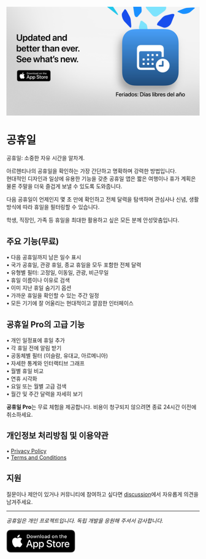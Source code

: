 [![공휴일 App](images/banner.png)](https://apps.apple.com/app/id6744455042)  

# 공휴일  

공휴일: 소중한 자유 시간을 알차게.  

아르헨티나의 공휴일을 확인하는 가장 간단하고 명확하며 강력한 방법입니다.  
현대적인 디자인과 일상에 유용한 기능을 갖춘 공휴일 앱은 짧은 여행이나 휴가 계획은 물론 주말을 더욱 즐겁게 보낼 수 있도록 도와줍니다.  

다음 공휴일이 언제인지 몇 초 만에 확인하고 전체 달력을 탐색하며 관심사나 신념, 생활 방식에 따라 휴일을 필터링할 수 있습니다.  

학생, 직장인, 가족 등 휴일을 최대한 활용하고 싶은 모든 분께 안성맞춤입니다.  

## 주요 기능(무료)  

• 다음 공휴일까지 남은 일수 표시  
• 국가 공휴일, 관광 휴일, 종교 휴일을 모두 포함한 전체 달력  
• 유형별 필터: 고정일, 이동일, 관광, 비근무일  
• 휴일 이름이나 이유로 검색  
• 이미 지난 휴일 숨기기 옵션  
• 가까운 휴일을 확인할 수 있는 주간 일정  
• 모든 기기에 잘 어울리는 현대적이고 깔끔한 인터페이스  

## 공휴일 Pro의 고급 기능  

• 개인 일정표에 휴일 추가  
• 각 휴일 전에 알림 받기  
• 공동체별 필터 (이슬람, 유대교, 아르메니아)  
• 자세한 통계와 인터랙티브 그래프  
• 월별 휴일 비교  
• 연휴 시각화  
• 요일 또는 월별 고급 검색  
• 월간 및 주간 달력을 자세히 보기  

**공휴일 Pro**는 무료 체험을 제공합니다. 비용이 청구되지 않으려면 종료 24시간 이전에 취소하세요.  

## 개인정보 처리방침 및 이용약관  

• [Privacy Policy](https://lucasditomase.github.io/feriados/ko/privacy-policy)  
• [Terms and Conditions](https://lucasditomase.github.io/feriados/ko/terms-and-conditions)  

## 지원  

질문이나 제안이 있거나 커뮤니티에 참여하고 싶다면 [discussion](https://github.com/lucasditomase/feriados/discussions)에서 자유롭게 의견을 남겨주세요.  

---  

*공휴일은 개인 프로젝트입니다. 독립 개발을 응원해 주셔서 감사합니다.*  

<p align="left">  
  <a href="https://apps.apple.com/app/id6744455042">  
    <img src="images/download-badge.svg" alt="Download on the App Store" height="60">  
  </a>  
</p>  
